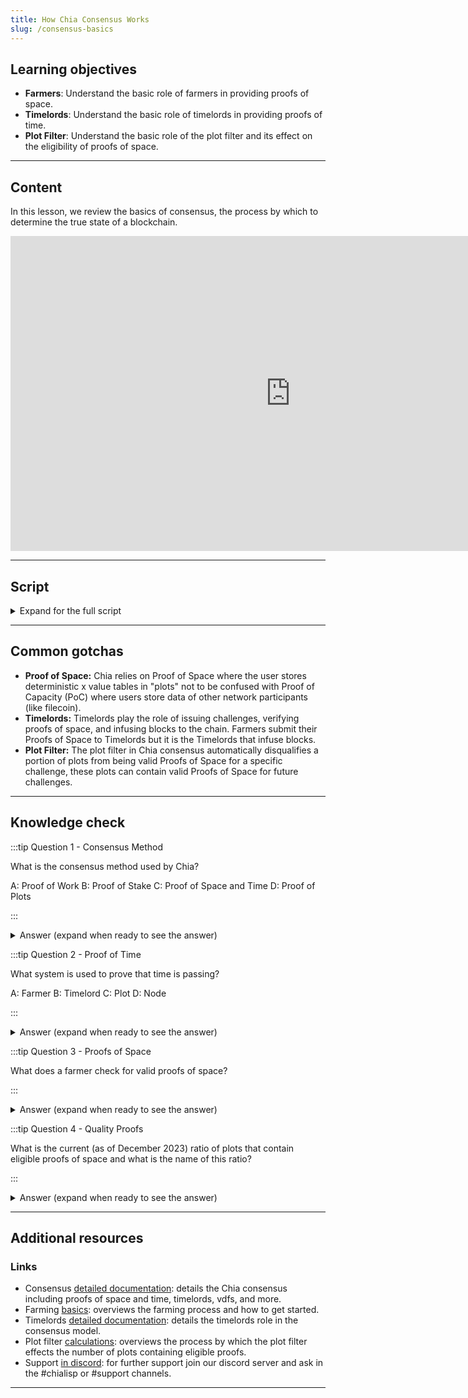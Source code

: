 ```yaml
---
title: How Chia Consensus Works
slug: /consensus-basics
---
```


## Learning objectives
- **Farmers**: Understand the basic role of farmers in providing proofs of space.
- **Timelords**: Understand the basic role of timelords in providing proofs of time.
- **Plot Filter**: Understand the basic role of the plot filter and its effect on the eligibility of proofs of space.

---

## Content
In this lesson, we review the basics of consensus, the process by which to determine the true state of a blockchain.

<div class="videoWrapper">
<iframe width="896" height="504" src="https://youtu.be/JJnGAwsJjXQ" frameborder="0" allowfullscreen="allowfullscreen"></iframe>
</div>

---

## Script
<details>

<summary> Expand for the full script </summary>

00:00  
Consensus is the process by which to determine the true state of a blockchain. In short, by randomly selecting which node authorizes a new block, it becomes difficult for a bad actor to inject a false truth to the system.

00:20
With Chia, the consensus method is called Proof of Space and Time. Nodes begin by pre-generating hashes to store on spare disk space, called "plots". While this takes a lot of work, the work is only done once, and the results are stored and referenced continuously. 

00:40
We call these nodes "Farmers".

The Timelord is a program that broadcasts a proof of time to the network to first prove that time has passed since the last challenge, and then to generate a new challenge to distribute to the Farmers. This challenge is what determines the winner of the current block.

01:00
Next, a plot filter is implemented that automatically disqualifies a subset of plots. This further randomizes the winner, and is implemented fairly so each Farmer has the same chance of passing the filter. If the filter is passed, the Farmer will check their plots to find a quality proof of space, 

01:20
and submit it to the chain. If the proof is the highest quality, the Farmer is granted authority to process and add the block to the chain, and rewarded with XCH.

This consensus method maintains trustless security through high-decentralization while remaining energy efficient.

01:40

</details>

---

## Common gotchas

- **Proof of Space:** Chia relies on Proof of Space where the user stores deterministic x value tables in "plots" not to be confused with Proof of Capacity (PoC) where users store data of other network participants (like filecoin).  
- **Timelords:** Timelords play the role of issuing challenges, verifying proofs of space, and infusing blocks to the chain. Farmers submit their Proofs of Space to Timelords but it is the Timelords that infuse blocks. 
- **Plot Filter:** The plot filter in Chia consensus automatically disqualifies a portion of plots from being valid Proofs of Space for a specific challenge, these plots can contain valid Proofs of Space for future challenges.  

---

## Knowledge check

:::tip Question 1 - Consensus Method

What is the consensus method used by Chia?

A: Proof of Work
B: Proof of Stake
C: Proof of Space and Time
D: Proof of Plots

:::

<details>

<summary> Answer (expand when ready to see the answer)  </summary>

C: Proof of Space and Time

</details>

:::tip Question 2 - Proof of Time

What system is used to prove that time is passing?

A: Farmer
B: Timelord
C: Plot
D: Node

:::

<details>

<summary> Answer (expand when ready to see the answer)  </summary>

B: Timelord

</details>

:::tip Question 3 - Proofs of Space

What does a farmer check for valid proofs of space?

:::

<details>

<summary> Answer (expand when ready to see the answer) </summary>

Plots (deterministic x-value tables)

</details>

:::tip Question 4 - Quality Proofs

What is the current (as of December 2023) ratio of plots that contain eligible proofs of space and what is the name of this ratio?

:::

<details>

<summary> Answer (expand when ready to see the answer) </summary>

1/512 , the plot filter.

</details>

---

## Additional resources

### Links

- Consensus [detailed documentation](https://docs.chia.net/consensus-intro): details the Chia consensus including proofs of space and time, timelords, vdfs, and more.  
- Farming [basics](https://docs.chia.net/farming-basics): overviews the farming process and how to get started.  
- Timelords [detailed documentation](https://docs.chia.net/timelord-algorithm): details the timelords role in the consensus model.  
- Plot filter [calculations](https://docs.chia.net/signage-and-infusion-points): overviews the process by which the plot filter effects the number of plots containing eligible proofs.  
- Support [in discord](https://discord.gg/chia): for further support join our discord server and ask in the #chialisp or #support channels.  

--- 